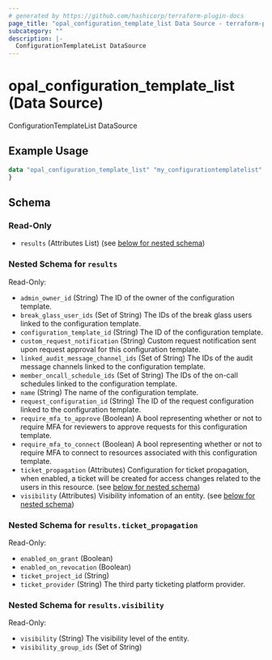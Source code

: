 ```yaml
---
# generated by https://github.com/hashicorp/terraform-plugin-docs
page_title: "opal_configuration_template_list Data Source - terraform-provider-opal"
subcategory: ""
description: |-
  ConfigurationTemplateList DataSource
---
```


# opal_configuration_template_list (Data Source)

ConfigurationTemplateList DataSource

## Example Usage

```terraform
data "opal_configuration_template_list" "my_configurationtemplatelist" {
}
```

<!-- schema generated by tfplugindocs -->
## Schema

### Read-Only

- `results` (Attributes List) (see [below for nested schema](#nestedatt--results))

<a id="nestedatt--results"></a>
### Nested Schema for `results`

Read-Only:

- `admin_owner_id` (String) The ID of the owner of the configuration template.
- `break_glass_user_ids` (Set of String) The IDs of the break glass users linked to the configuration template.
- `configuration_template_id` (String) The ID of the configuration template.
- `custom_request_notification` (String) Custom request notification sent upon request approval for this configuration template.
- `linked_audit_message_channel_ids` (Set of String) The IDs of the audit message channels linked to the configuration template.
- `member_oncall_schedule_ids` (Set of String) The IDs of the on-call schedules linked to the configuration template.
- `name` (String) The name of the configuration template.
- `request_configuration_id` (String) The ID of the request configuration linked to the configuration template.
- `require_mfa_to_approve` (Boolean) A bool representing whether or not to require MFA for reviewers to approve requests for this configuration template.
- `require_mfa_to_connect` (Boolean) A bool representing whether or not to require MFA to connect to resources associated with this configuration template.
- `ticket_propagation` (Attributes) Configuration for ticket propagation, when enabled, a ticket will be created for access changes related to the users in this resource. (see [below for nested schema](#nestedatt--results--ticket_propagation))
- `visibility` (Attributes) Visibility infomation of an entity. (see [below for nested schema](#nestedatt--results--visibility))

<a id="nestedatt--results--ticket_propagation"></a>
### Nested Schema for `results.ticket_propagation`

Read-Only:

- `enabled_on_grant` (Boolean)
- `enabled_on_revocation` (Boolean)
- `ticket_project_id` (String)
- `ticket_provider` (String) The third party ticketing platform provider.


<a id="nestedatt--results--visibility"></a>
### Nested Schema for `results.visibility`

Read-Only:

- `visibility` (String) The visibility level of the entity.
- `visibility_group_ids` (Set of String)

